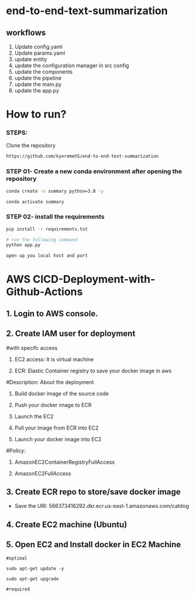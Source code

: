 # end-to-end-text-summarization

## workflows
1. Update config.yaml
2. Update params.yaml
3. update entity
4. update the configuration manager in src config
5. update the components
6. update the pipeline
7. update the main.py
8. update the app.py


# How to run?
### STEPS:

Clone the repository

```bash
https://github.com/kyeremehS/end-to-end-text-summarization
```

### STEP 01- Create a new conda environment after opening the repository

```bash
conda create -n summary python=3.8 -y
```

```bash
conda activate summary
```

### STEP 02- install the requirements
```bash
pip install -r requirements.txt
```

```bash
# run the following command
python app.py
```

```bash
open up you local host and port
```



# AWS CICD-Deployment-with-Github-Actions

## 1. Login to AWS console.

## 2. Create IAM user for deployment

  #with specifc access

  1. EC2 access: It is virtual machine

  2. ECR: Elastic Container registry to save your docker image in aws

  #Description: About the deployment

  1. Build docker image of the source code

  2. Push your docker image to ECR

  3. Launch the EC2

  4. Pull your image from ECR into EC2

  5. Launch your docker image into EC2

  #Policy:

  1. AmazonEC2ContainerRegistryFullAccess

  2. AmazonEC2FullAccess

  ## 3. Create ECR repo to store/save docker image
  - Save the URI: 566373416292.dkr.ecr.us-east-1.amazonaws.com/catdog

  ## 4. Create EC2 machine (Ubuntu)

  ## 5. Open EC2 and Install docker in EC2 Machine

    #optimal

    sudo apt-get update -y

    sudo apt-get upgrade

    #required 

